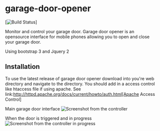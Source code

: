 # garage-door-opener
[![Build Status](http://i.imgur.com/dxWQWap.png)]


Monitor and control your garage door. Garage door opener is an opensource interface for mobile phones
allowing you to open and close your garage door.

Using bootstrap 3 and Jquery 2

## Installation

To use the latest release of garage door opener download into you're web directory and navigate to 
the directory. You should add in a access control like htaccess file if using apache.
See link:http://httpd.apache.org/docs/current/howto/auth.html[Apache Access Control] 

Main garage door interface 
![Screenshot from the controller][1] 

When the door is triggered and in progress
![Screenshot from the controller in progress][2]



[1]: http://i.imgur.com/zaoU2Ak.png
[2]: http://i.imgur.com/tMs23Lh.png